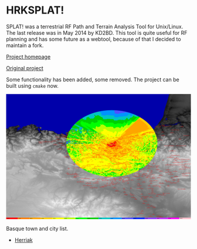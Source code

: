 # HRKSPLAT!

SPLAT! was a terrestrial RF Path and Terrain Analysis Tool for Unix/Linux. The
last release was in May 2014 by KD2BD. This tool is quite useful for RF planning
and has some future as a webtool, because of that I decided to maintain a fork.

[Project homepage](https://github.com/harkaitz/hrksplat)

[Original project](http://www.qsl.net/kd2bd/splat.html)

Some functionality has been added, some removed. The project can be built
using `cmake` now.

<img src="https://raw.githubusercontent.com/harkaitz/hrksplat/master/dist/example-pathloss.jpeg" width=600>

Basque town and city list.

- [Herriak](https://github.com/harkaitz/hrksplat/blob/master/tests/azpeitia/herriak.dat)

